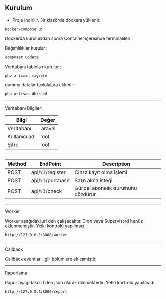 

## Kurulum

- Proje indirilir. Bir klasörde dockera yüklenir.

```bash
Docker-compose up
```

Dockerda kurulumdan sonra Container içerisinde terminalden : 

Bağımlılıklar kurulur :

```bash
composer update
```

Veritabanı tabloları kurulur : 

```bash
php artisan migrate
```

dummy datalar tablolalara eklenir :

```bash
php artisan db:seed
```

---

Veritabanı Bilgileri

| Bilgi | Değer |
|--|--|
| Veritabanı|laravel |
|Kullanıcı adı|root|
|Şifre|root|

---

| Method | EndPoint | Description
|--|--|--|
|POST|api/v1/register| Cihaz kayıt olma işlemi |
|POST|api/v1/purchase| Satın alma isteği |
|POST|api/v1/check| Güncel abonelik durumunu döndürür |

---

Worker

Worker aşağıdaki url den çalışacaktır. Cron veya Supervisord henüz eklenmemiştir. Yetki kontrolü yapılmadı

```bash
http://127.0.0.1:8000/worker
```

---

Callback

Callback eventları ilgili bölümlere eklenmiştir.

---

Raporlama

Rapor aşağıdaki url den json olarak dönmektedir. Yetki kontrolü yapılmadı.

```bash
http://127.0.0.1:8000/report
```
